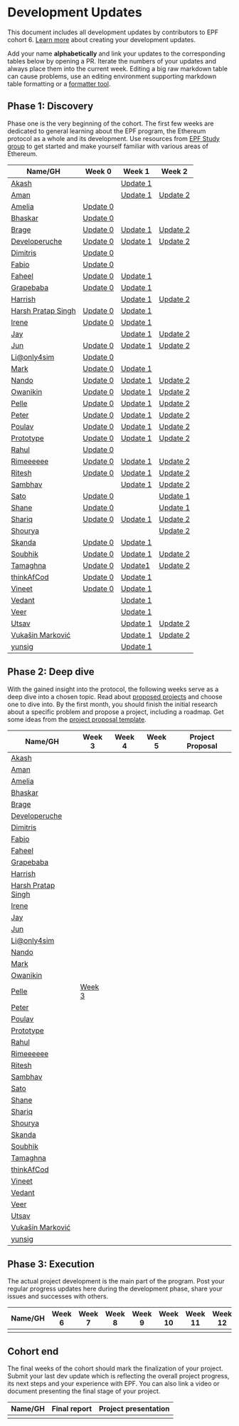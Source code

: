 # Development Updates

This document includes all development updates by contributors to EPF cohort 6. [Learn more](/program-guide/repo-guide.md#development-updates) about creating your development updates.

Add your name **alphabetically** and link your updates to the corresponding tables below by opening a PR. Iterate the numbers of your updates and always place them into the current week. Editing a big raw markdown table can cause problems, use an editing environment supporting markdown table formatting or a [formatter tool](https://github.com/nvuillam/markdown-table-formatter).

## Phase 1: Discovery

Phase one is the very beginning of the cohort. The first few weeks are dedicated to general learning about the EPF program, the Ethereum protocol as a whole and its development. Use resources from [EPF Study group](https://epf.wiki) to get started and make yourself familiar with various areas of Ethereum.

| Name/GH                                                | Week 0                                                                                  | Week 1                                                            | Week 2                                                            |
| ------------------------------------------------------ | --------------------------------------------------------------------------------------- | ----------------------------------------------------------------- | ----------------------------------------------------------------- |
| [Akash](https://github.com/h3lio5)                     |                                                                                         | [Update 1](https://hackmd.io/@CAftNtxiQqmGanB5J_lsIQ/Sy8Z6bT4ll)  |                                                                   |
| [Aman](https://github.com/0xprivateChaos)              |                                                                                         | [Update 1](https://hackmd.io/@0xprivateChaos/rJxkWfOEll)          | [Update 2](https://hackmd.io/@0xprivateChaos/ByDYfeEHel)          |
| [Amelia](https://github.com/amebru)                    | [Update 0](https://hackmd.io/@amel1a/SyjDEnRmle)                                        |                                                                   |                                                                   |
| [Bhaskar](https://github.com/bhaskar1001101)           | [Update 0](https://hackmd.io/@zyzyzynn/SyDjf90Qxe)                                      |                                                                   |                                                                   |
| [Brage](https://github.com/2xic)                       | [Update 0](https://hackmd.io/@2xic/ByG_dri7xg)                                          | [Update 1](https://hackmd.io/@2xic/BJZgS0HNxe)                    | [Update 2](https://hackmd.io/@2xic/S1Cre7-Hgx)                    |
| [Developeruche](https://github.com/developeruche)      | [Update 0](https://hackmd.io/@0xdeveloperuche/B193xeTQxx)                               | [Update 1](https://hackmd.io/@0xdeveloperuche/BkSyxy_Vxl)         | [Update 2](https://hackmd.io/@0xdeveloperuche/SJlkqwzHge)         |
| [Dimitris](https://gitlab.com/dmitsios)                | [Update 0](https://weekly-updates-2bb600.gitlab.io/jekyll/update/2025/06/14/week0.html) |                                                                   |                                                                   |
| [Fabio](https://github.com/fabioz888)                  | [Update 0](https://hackmd.io/@fzammit/Bk1HjI6mll)                                       |                                                                   |                                                                   |
| [Faheel](https://github.com/faheelsattar)              | [Update 0](https://hackmd.io/@faheelsattar/r17IeU6Qle)                                  | [Update 1](https://hackmd.io/@faheelsattar/SJRN8WLNee)            |                                                                   |
| [Grapebaba](https://github.com/GrapeBaBa)              | [Update 0](https://hackmd.io/@grapebaba/SJ8QHComgl)                                     | [Update 1](https://hackmd.io/@grapebaba/ryMtp_HNlg)               |                                                                   |
| [Harrish](https://github.com/haxry)                    |                                                                                         | [Update 1](https://hackmd.io/@_79uTN1ZSpeD8kMABzP_ng/S1OaRSF4el)  | [Update 2](https://hackmd.io/@haxry/rkoKThXHll)                   |
| [Harsh Pratap Singh](https://github.com/harsh-ps-2003) | [Update 0 ](https://hackmd.io/@harsh-ps-2003/rk4ZFSwXxx)                                | [Update 1](https://hackmd.io/@harsh-ps-2003/B1QE4NVVxg)           |                                                                   |
| [Irene](https://github.com/IreneBa26)                  | [Update 0 ](https://hackmd.io/@bfhksCOrQMuOAxlbaEd4OQ/SJoSdJiXxe)                       | [Update 1](https://hackmd.io/PZASZJbxSqKKM6Mil8rRpw)              |                                                                   |
| [Jay](https://github.com/jveer634)                     |                                                                                         | [Update 1](https://hackmd.io/@jveer6342/rkEtRL9Nxl)               | [Update 2](https://hackmd.io/@jveer6342/S17wu9JSex)               |
| [Jun](https://github.com/syjn99)                       | [Update 0](https://hackmd.io/@junsong/By7s6Dp7eg)                                       | [Update 1](https://hackmd.io/@junsong/S1gNy3INgx)                 | [Update 2](https://hackmd.io/@junsong/BJO2IBbSgg)                 |
| [Li@only4sim](https://github.com/only4sim)             | [Update 0](https://hackmd.io/@only4sim/ByQzRjTXll)                                      |                                                                   |                                                                   |
| [Mark](https://github.com/Patchoulis)                  | [Update 0](https://hackmd.io/@Lqy42nMMQMmDggfl3PS1_g/S16QKHTmge)                        | [Update 1](https://hackmd.io/@Lqy42nMMQMmDggfl3PS1_g/HJy46PwNgg)  |                                                                   |
| [Nando](https://github.com/fernantho/)                 | [Update 0 ](https://hackmd.io/@fernantho/BJKm-dTXge)                                    | [Update 1](https://hackmd.io/@fernantho/r1R1_d8Elg)               | [Update 2](https://hackmd.io/@fernantho/Hk8i0WVBxx)               |
| [Owanikin](https://github.com/owanikin)                | [Update 0 ](https://hackmd.io/@ZpBFaS-NSO-5Xkdm4jwolg/ByOCT4sQlg)                       | [Update 1 ](https://hackmd.io/@ZpBFaS-NSO-5Xkdm4jwolg/HJBz5AHEgg) | [Update 2 ](https://hackmd.io/@ZpBFaS-NSO-5Xkdm4jwolg/BJ_Wr5wSeg) |                                                     |
| [Pelle](https://github.com/pellekrab)                  | [Update 0](https://hackmd.io/@pellekrab/HJ0-RTv7eg)                                     | [Update 1](https://hackmd.io/@pellekrab/HyE_ojvVeg)               | [Update 2](https://hackmd.io/@pellekrab/B1rTJCeBgl)               |
| [Peter](https://github.com/pbkompasz)                  | [Update 0](https://hackmd.io/BX9obxqkSgSUCrmtceVLbg)                                    | [Update 1](https://hackmd.io/@g4pGxsqMRpCTeAg_XuxIxQ/Bkifce7Nxl)  | [Update 2](https://hackmd.io/@g4pGxsqMRpCTeAg_XuxIxQ/B17-4BdNel)  |
| [Poulav](https://github.com/PoulavBhowmick03)          | [Update 0](https://hackmd.io/@Odinson/ByDJiD27eg)                                       | [Update 1](https://hackmd.io/@Odinson/SySlk4HEex)                 | [Update 2](https://hackmd.io/@Odinson/Hko6laCNee)                 |
| [Prototype](https://github.com/ShiroObiJohn)           | [Update 0](https://hackmd.io/@ShiroObiJohn/H1f3o_TXgg)                                  | [Update 1](https://hackmd.io/@ShiroObiJohn/rJkIIkDNle)            | [Update 2](https://hackmd.io/@ShiroObiJohn/BJ7ElNFExl)            |
| [Rahul](https://github.com/guha-rahul)                 | [Update 0](https://hackmd.io/@0xrguha/SyATWTh7le)                                       |                                                                   |                                                                   |
| [Rimeeeeee](https://github.com/Rimeeeeee)              | [Update 0 ](https://hackmd.io/@I_wpxw-ZSHuFnbiLSMHGmA/HkleM8nXgx)                       | [Update 1](https://hackmd.io/@Rimeeeeee/S1-dtKBVgl)               | [Update 2](https://hackmd.io/@Rimeeeeee/rJ825v-Sll)               |
| [Ritesh](https://github.com/Dyslex7c)                  | [Update 0 ](https://hackmd.io/@rhinorit/BytnPHWNeg)                                     | [Update 1](https://hackmd.io/@rhinorit/S1tE6JP4le)                | [Update 2](https://hackmd.io/@rhinorit/SktVJLGBeg)                |
| [Sambhav](https://github.com/DarkLord017)              |                                                                                         | [Update 1 ](https://hackmd.io/KxffE3ZaR12XQJC8FxTUFg)             | [Update 2](https://hackmd.io/sNufxFwCRDSw6J0jtFJp5g)              |
| [Sato](https://github.com/githubgitlabuser)            | [Update 0](https://hackmd.io/@satosato/SJt-0u27ee)                                      |                                                                   |    [Update 1](https://github.com/githubgitlabuser/weekly-updates/blob/main/week-1-2.md)                                                               |
| [Shane](https://github.com/shane-moore/)               | [Update 0 ](https://hackmd.io/BcOdWcPWQUmWUQqy2MktRQ)                                   |                                                                   | [Update 1 ](https://hackmd.io/@gk32CG_5S26favMLDmI06A/Sy0TBzzNxe) |
| [Shariq](https://github.com/shariqnaiyer)              | [Update 0](https://hackmd.io/@shariq/HJiHbw3Xxe)                                        | [Update 1](https://hackmd.io/@shariq/rJ9AUmLNle)                  | [Update 2](https://hackmd.io/@shariq/HkgeDXxBeg)                  |
| [Shourya](https://github.com/18aaddy)                  |                                                                                         |                                                                   | [Update 2](https://hackmd.io/@0xAaddy/SJoxVs9Exl)                 |
| [Skanda](https://github.com/skandabhat)                | [Update 0](https://hackmd.io/@skandabhat/HJvM0bVNlg)                                    | [Update 1](https://hackmd.io/@skandabhat/r1-1Y0o4lx)              |                                                                   |
| [Soubhik](https://github.com/Soubhik-10)               | [Update 0 ](https://hackmd.io/@my3UXTQzRzm1Y7YZMnBSUQ/HkZX7B3Xgl)                       | [Update 1](https://hackmd.io/@soubhiksmp/Bka1BFB4xg)              | [Update 2](https://hackmd.io/@soubhiksmp/HkpnTP-rlg)              |
| [Tamaghna](https://github.com/RazorClient)             | [Update 0](https://hackmd.io/@HNdrz3iIRmSW2mmXRO2Nxg/r1oBywomxx)                        | [Update1](https://hackmd.io/@razorclient/r1sIWk24el)              | [Update 2](https://hackmd.io/@razorclient/ByewoqWrgx)             |
| [thinkAfCod](https://github.com/thinkAfCod)            | [Update 0](https://hackmd.io/@iMlbgmAwT3etbc92P38qlA/r1uuataQgx)                        | [Update 1](https://hackmd.io/@iMlbgmAwT3etbc92P38qlA/HkhwNOLExl)  |                                                                   |
| [Vineet](https://github.com/vineetpant)                | [Update 0](https://hackmd.io/@vineetpant/HJPoBQ3mel)                                    | [Update 1](https://hackmd.io/Ra8YBWEsQEOyghBpn64EZQ)              |                                                                   |
| [Vedant](https://github.com/vedant-asati)              |                                                                                         | [Update 1](https://hackmd.io/@vedant-asati/r1S4Am2Vlx)            |                                                                   |
| [Veer](https://github.com/VeerChaurasia)               |                                                                                         | [Update 1 ](https://hackmd.io/@Pseudoo/rJtdA3cVle)                |                                                                   |
| [Utsav](https://github.com/x-senpai-x)                 |                                                                                         | [Update 1](https://hackmd.io/@CwibKqIARdCG7pJIqwzJeg/B14tCp8Nee)  | [Update 2](https://hackmd.io/@CwibKqIARdCG7pJIqwzJeg/Bk_r4eDrgl)  |
| [Vukašin Marković](https://github.com/sntntn)          |                                                                                         | [Update 1](https://hackmd.io/@sntntn/B14kvPF4lg)                  | [Update 2](https://hackmd.io/@sntntn/HJLvH5NBge)                   |
| [yunsig](https://github.com/Ham3798)                   |                                                                                         | [Update 1](https://hackmd.io/@ham3798/HkaGfdo4xx)                 |                                                                   |


## Phase 2: Deep dive

With the gained insight into the protocol, the following weeks serve as a deep dive into a chosen topic. Read about [proposed projects](/projects/project-ideas.md) and choose one to dive into. By the first month, you should finish the initial research about a specific problem and propose a project, including a roadmap. Get some ideas from the [project proposal template](projects/project-template.md).

| Name/GH                                                | Week 3 | Week 4 | Week 5 | Project Proposal |
| ------------------------------------------------------ | ------ | ------ | ------ | ---------------- |
| [Akash](https://github.com/h3lio5)                     |        |        |        |                  |
| [Aman](https://github.com/0xprivateChaos)              |        |        |        |                  |
| [Amelia](https://github.com/amebru)                    |        |        |        |                  |
| [Bhaskar](https://github.com/bhaskar1001101)           |        |        |        |                  |
| [Brage](https://github.com/2xic)                       |        |        |        |                  |
| [Developeruche](https://github.com/developeruche)      |        |        |        |                  |
| [Dimitris](https://gitlab.com/dmitsios)                |        |        |        |                  |
| [Fabio](https://github.com/fabioz888)                  |        |        |        |                  |
| [Faheel](https://github.com/faheelsattar)              |        |        |        |                  |
| [Grapebaba](https://github.com/GrapeBaBa)              |        |        |        |                  |
| [Harrish](https://github.com/haxry)                    |        |        |        |                  |
| [Harsh Pratap Singh](https://github.com/harsh-ps-2003) |        |        |        |                  |
| [Irene](https://github.com/IreneBa26)                  |        |        |        |                  |
| [Jay](https://github.com/jveer634)                     |        |        |        |                  |
| [Jun](https://github.com/syjn99)                       |        |        |        |                  |
| [Li@only4sim](https://github.com/only4sim)             |        |        |        |                  |
| [Nando](https://github.com/fernantho/)                 |        |        |        |                  |
| [Mark](https://github.com/Patchoulis)                  |        |        |        |                  |
| [Owanikin](https://github.com/owanikin)                |        |        |        |                  |
| [Pelle](https://github.com/pellekrab)                  | [Week 3](https://hackmd.io/@pellekrab/SkaYJ7qrgl) |        |        |                  |
| [Peter](https://github.com/pbkompasz)                  |        |        |        |                  |
| [Poulav](https://github.com/PoulavBhowmick03)          |        |        |        |                  |
| [Prototype](https://github.com/ShiroObiJohn)           |        |        |        |                  |
| [Rahul](https://github.com/guha-rahul)                 |        |        |        |                  |
| [Rimeeeeee](https://github.com/Rimeeeeee)              |        |        |        |                  |
| [Ritesh](https://github.com/Dyslex7c)                  |        |        |        |                  |
| [Sambhav](https://github.com/DarkLord017)              |        |        |        |                  |
| [Sato](https://github.com/githubgitlabuser)            |        |        |        |                  |
| [Shane](https://github.com/shane-moore/)               |        |        |        |                  |
| [Shariq](https://github.com/shariqnaiyer)              |        |        |        |                  |
| [Shourya](https://github.com/18aaddy)                  |        |        |        |                  |
| [Skanda](https://github.com/skandabhat)                |        |        |        |                  |
| [Soubhik](https://github.com/Soubhik-10)               |        |        |        |                  |
| [Tamaghna](https://github.com/RazorClient)             |        |        |        |                  |
| [thinkAfCod](https://github.com/thinkAfCod)            |        |        |        |                  |
| [Vineet](https://github.com/vineetpant)                |        |        |        |                  |
| [Vedant](https://github.com/vedant-asati)              |        |        |        |                  |
| [Veer](https://github.com/VeerChaurasia)               |        |        |        |                  |
| [Utsav](https://github.com/x-senpai-x)                 |        |        |        |                  |
| [Vukašin Marković](https://github.com/sntntn)          |        |        |        |                  |
| [yunsig](https://github.com/Ham3798)                   |        |        |        |                  |

## Phase 3: Execution

The actual project development is the main part of the program. Post your regular progress updates here during the development phase, share your issues and successes with others.

| Name/GH | Week 6 | Week 7 | Week 8 | Week 9 | Week 10 | Week 11 | Week 12 | Week 13 | Week 14 | Week 15 | Week 16 | Week 17 | Week 18 | Week 19 | Week 20 | Week 21 + |
| ------- | ------ | ------ | ------ | ------ | ------- | ------- | ------- | ------- | ------- | ------- | ------- | ------- | ------- | ------- | ------- | --------- |
|         |        |        |        |        |         |         |         |         |         |         |         |         |         |         |         |           |

## Cohort end

The final weeks of the cohort should mark the finalization of your project. Submit your last dev update which is reflecting the overall project progress, its next steps and your experience with EPF. You can also link a video or document presenting the final stage of your project.

| Name/GH | Final report | Project presentation |
| ------- | ------------ | -------------------- |
|         |              |                      |
